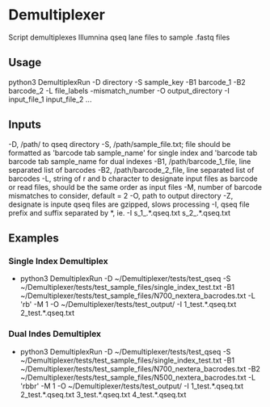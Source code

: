 # Demultiplexer
Script demultiplexes Illumnina qseq lane files to sample .fastq files
## Usage

python3 DemultiplexRun -D directory -S sample_key -B1 barcode_1 -B2 barcode_2 -L file_labels 
    -mismatch_number -O output_directory -I input_file_1 input_file_2 ...

## Inputs
-D, /path/ to qseq directory
-S, /path/sample_file.txt; file should be formatted as 'barcode tab sample_name' for single index and 
    'barcode tab barcode tab sample_name for dual indexes
-B1, /path/barcode_1_file, line separated list of barcodes
-B2, /path/barcode_2_file, line separated list of barcodes
-L, string of r and b character to designate input files as barcode or read files, should be the same order as input files
-M, number of barcode mismatches to consider, default = 2
-O, path to output directory
-Z, designate is inpute qseq files are gzipped, slows processing
-I, qseq file prefix and suffix separated by \*, ie. -I s_1_.\*.qseq.txt s_2_.\*.qseq.txt

## Examples

### Single Index Demultiplex 

* python3 DemultiplexRun -D ~/Demultiplexer/tests/test_qseq -S ~/Demultiplexer/tests/test_sample_files/single_index_test.txt -B1 ~/Demultiplexer/tests/test_sample_files/N700_nextera_bacrodes.txt -L 'rb' -M 1 -O ~/Demultiplexer/tests/test_output/ -I 1_test.\*.qseq.txt 2_test.\*.qseq.txt

### Dual Indes Demultiplex

*  python3 DemultiplexRun -D ~/Demultiplexer/tests/test_qseq -S ~/Demultiplexer/tests/test_sample_files/single_index_test.txt -B1 ~/Demultiplexer/tests/test_sample_files/N700_nextera_bacrodes.txt -B2 ~/Demultiplexer/tests/test_sample_files/N500_nextera_bacrodes.txt -L 'rbbr' -M 1 -O ~/Demultiplexer/tests/test_output/ -I 1_test.\*.qseq.txt 2_test.\*.qseq.txt 3_test.\*.qseq.txt 4_test.\*.qseq.txt
